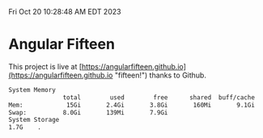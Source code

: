 Fri Oct 20 10:28:48 AM EDT 2023

# Angular Fifteen


This project is live at [https://angularfifteen.github.io](https://angularfifteen.github.io "fifteen!") thanks to Github.

```bash
System Memory
               total        used        free      shared  buff/cache   available
Mem:            15Gi       2.4Gi       3.8Gi       160Mi       9.1Gi        12Gi
Swap:          8.0Gi       139Mi       7.9Gi
System Storage
1.7G	.
```
